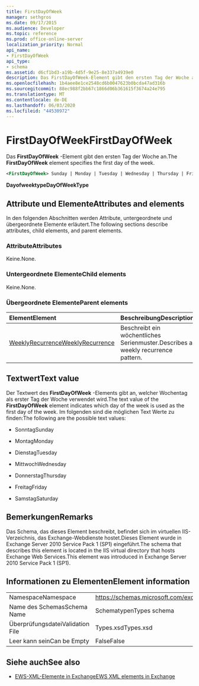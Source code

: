 ```yaml
---
title: FirstDayOfWeek
manager: sethgros
ms.date: 09/17/2015
ms.audience: Developer
ms.topic: reference
ms.prod: office-online-server
localization_priority: Normal
api_name:
- FirstDayOfWeek
api_type:
- schema
ms.assetid: d6cf1bd3-a19b-4d5f-9e25-8e337a4939e0
description: Das FirstDayOfWeek-Element gibt den ersten Tag der Woche an.
ms.openlocfilehash: 1b4aee8e1ce2548cd6b0047623b0bcda47ad316b
ms.sourcegitcommit: 88ec988f2bb67c1866d06b361615f3674a24e795
ms.translationtype: MT
ms.contentlocale: de-DE
ms.lasthandoff: 06/03/2020
ms.locfileid: "44530972"
---
```

# <a name="firstdayofweek"></a><span data-ttu-id="efc63-103">FirstDayOfWeek</span><span class="sxs-lookup"><span data-stu-id="efc63-103">FirstDayOfWeek</span></span>

<span data-ttu-id="efc63-104">Das **FirstDayOfWeek** -Element gibt den ersten Tag der Woche an.</span><span class="sxs-lookup"><span data-stu-id="efc63-104">The **FirstDayOfWeek** element specifies the first day of the week.</span></span> 
  
```XML
<FirstDayOfWeek> Sunday | Monday | Tuesday | Wednesday | Thursday | Friday | Saturday</FirstDayOfWeek>
```

 <span data-ttu-id="efc63-105">**Dayofweektype**</span><span class="sxs-lookup"><span data-stu-id="efc63-105">**DayOfWeekType**</span></span>
## <a name="attributes-and-elements"></a><span data-ttu-id="efc63-106">Attribute und Elemente</span><span class="sxs-lookup"><span data-stu-id="efc63-106">Attributes and elements</span></span>

<span data-ttu-id="efc63-107">In den folgenden Abschnitten werden Attribute, untergeordnete und übergeordnete Elemente erläutert.</span><span class="sxs-lookup"><span data-stu-id="efc63-107">The following sections describe attributes, child elements, and parent elements.</span></span>
  
### <a name="attributes"></a><span data-ttu-id="efc63-108">Attribute</span><span class="sxs-lookup"><span data-stu-id="efc63-108">Attributes</span></span>

<span data-ttu-id="efc63-109">Keine.</span><span class="sxs-lookup"><span data-stu-id="efc63-109">None.</span></span>
  
### <a name="child-elements"></a><span data-ttu-id="efc63-110">Untergeordnete Elemente</span><span class="sxs-lookup"><span data-stu-id="efc63-110">Child elements</span></span>

<span data-ttu-id="efc63-111">Keine.</span><span class="sxs-lookup"><span data-stu-id="efc63-111">None.</span></span>
  
### <a name="parent-elements"></a><span data-ttu-id="efc63-112">Übergeordnete Elemente</span><span class="sxs-lookup"><span data-stu-id="efc63-112">Parent elements</span></span>

|<span data-ttu-id="efc63-113">**Element**</span><span class="sxs-lookup"><span data-stu-id="efc63-113">**Element**</span></span>|<span data-ttu-id="efc63-114">**Beschreibung**</span><span class="sxs-lookup"><span data-stu-id="efc63-114">**Description**</span></span>|
|:-----|:-----|
|[<span data-ttu-id="efc63-115">WeeklyRecurrence</span><span class="sxs-lookup"><span data-stu-id="efc63-115">WeeklyRecurrence</span></span>](weeklyrecurrence.md) <br/> |<span data-ttu-id="efc63-116">Beschreibt ein wöchentliches Serienmuster.</span><span class="sxs-lookup"><span data-stu-id="efc63-116">Describes a weekly recurrence pattern.</span></span>  <br/> |
   
## <a name="text-value"></a><span data-ttu-id="efc63-117">Textwert</span><span class="sxs-lookup"><span data-stu-id="efc63-117">Text value</span></span>

<span data-ttu-id="efc63-118">Der Textwert des **FirstDayOfWeek** -Elements gibt an, welcher Wochentag als erster Tag der Woche verwendet wird.</span><span class="sxs-lookup"><span data-stu-id="efc63-118">The text value of the **FirstDayOfWeek** element indicates which day of the week is used as the first day of the week.</span></span> <span data-ttu-id="efc63-119">Im folgenden sind die möglichen Text Werte zu finden:</span><span class="sxs-lookup"><span data-stu-id="efc63-119">The following are the possible text values:</span></span> 
  
- <span data-ttu-id="efc63-120">Sonntag</span><span class="sxs-lookup"><span data-stu-id="efc63-120">Sunday</span></span>
    
- <span data-ttu-id="efc63-121">Montag</span><span class="sxs-lookup"><span data-stu-id="efc63-121">Monday</span></span>
    
- <span data-ttu-id="efc63-122">Dienstag</span><span class="sxs-lookup"><span data-stu-id="efc63-122">Tuesday</span></span>
    
- <span data-ttu-id="efc63-123">Mittwoch</span><span class="sxs-lookup"><span data-stu-id="efc63-123">Wednesday</span></span>
    
- <span data-ttu-id="efc63-124">Donnerstag</span><span class="sxs-lookup"><span data-stu-id="efc63-124">Thursday</span></span>
    
- <span data-ttu-id="efc63-125">Freitag</span><span class="sxs-lookup"><span data-stu-id="efc63-125">Friday</span></span>
    
- <span data-ttu-id="efc63-126">Samstag</span><span class="sxs-lookup"><span data-stu-id="efc63-126">Saturday</span></span>
    
## <a name="remarks"></a><span data-ttu-id="efc63-127">Bemerkungen</span><span class="sxs-lookup"><span data-stu-id="efc63-127">Remarks</span></span>

<span data-ttu-id="efc63-128">Das Schema, das dieses Element beschreibt, befindet sich im virtuellen IIS-Verzeichnis, das Exchange-Webdienste hostet.Dieses Element wurde in Exchange Server 2010 Service Pack 1 (SP1) eingeführt.</span><span class="sxs-lookup"><span data-stu-id="efc63-128">The schema that describes this element is located in the IIS virtual directory that hosts Exchange Web Services.This element was introduced in Exchange Server 2010 Service Pack 1 (SP1).</span></span>
  
## <a name="element-information"></a><span data-ttu-id="efc63-129">Informationen zu Elementen</span><span class="sxs-lookup"><span data-stu-id="efc63-129">Element information</span></span>

|||
|:-----|:-----|
|<span data-ttu-id="efc63-130">Namespace</span><span class="sxs-lookup"><span data-stu-id="efc63-130">Namespace</span></span>  <br/> |https://schemas.microsoft.com/exchange/services/2006/types  <br/> |
|<span data-ttu-id="efc63-131">Name des Schemas</span><span class="sxs-lookup"><span data-stu-id="efc63-131">Schema Name</span></span>  <br/> |<span data-ttu-id="efc63-132">Schematypen</span><span class="sxs-lookup"><span data-stu-id="efc63-132">Types schema</span></span>  <br/> |
|<span data-ttu-id="efc63-133">Überprüfungsdatei</span><span class="sxs-lookup"><span data-stu-id="efc63-133">Validation File</span></span>  <br/> |<span data-ttu-id="efc63-134">Types.xsd</span><span class="sxs-lookup"><span data-stu-id="efc63-134">Types.xsd</span></span>  <br/> |
|<span data-ttu-id="efc63-135">Leer kann sein</span><span class="sxs-lookup"><span data-stu-id="efc63-135">Can be Empty</span></span>  <br/> |<span data-ttu-id="efc63-136">False</span><span class="sxs-lookup"><span data-stu-id="efc63-136">False</span></span>  <br/> |
   
## <a name="see-also"></a><span data-ttu-id="efc63-137">Siehe auch</span><span class="sxs-lookup"><span data-stu-id="efc63-137">See also</span></span>



- [<span data-ttu-id="efc63-138">EWS-XML-Elemente in Exchange</span><span class="sxs-lookup"><span data-stu-id="efc63-138">EWS XML elements in Exchange</span></span>](ews-xml-elements-in-exchange.md)

